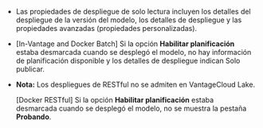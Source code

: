 -   Las propiedades de despliegue de solo lectura incluyen los detalles del despliegue de la versión del modelo, los detalles de despliegue y las propiedades avanzadas (propiedades personalizadas).


-   [In-Vantage and Docker Batch] Si la opción **Habilitar planificación** estaba desmarcada cuando se desplegó el modelo, no hay información de planificación disponible y los detalles de despliegue indican Solo publicar.


-   **Nota:** Los despliegues de RESTful no se admiten en VantageCloud Lake.

    [Docker RESTful] Si la opción **Habilitar planificación** estaba desmarcada cuando se desplegó el modelo, no se muestra la pestaña **Probando**.


